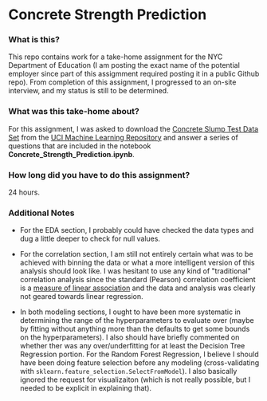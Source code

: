 # Concrete Strength Prediction

### What is this?

This repo contains work for a take-home assignment for the NYC Department of Education (I am posting the exact name of the potential employer since part of this assigmment required posting it in a public Github repo). From completion of this assignment, I progressed to an on-site interview, and my status is still to be determined.

### What was this take-home about?

For this assignment, I was asked to download the [Concrete Slump Test Data Set](https://archive.ics.uci.edu/ml/datasets/Concrete+Slump+Test) from the [UCI Machine Learning Repository](https://archive.ics.uci.edu/ml/index.php) and answer a series of questions that are included in the notebook **Concrete_Strength_Prediction.ipynb**.

### How long did you have to do this assignment?

24 hours.

### Additional Notes

* For the EDA section, I probably could have checked the data types and dug a little deeper to check for null values.

* For the correlation section, I am still not entirely certain what was to be achieved with binning the data or what a more intelligent version of this analysis should look like. I was hesitant to use any kind of "traditional" correlation analysis since the standard (Pearson) correlation coefficient is a [measure of linear association](https://www.bmj.com/about-bmj/resources-readers/publications/statistics-square-one/11-correlation-and-regression) and the data and analysis was clearly not geared towards linear regression.

* In both modeling sections, I ought to have been more systematic in determining the range of the hyperparameters to evaluate over (maybe by fitting without anything more than the defaults to get some bounds on the hyperparameters). I also should have briefly commented on whether ther was any over/underfitting for at least the Decision Tree Regression portion. For the Random Forest Regression, I believe I should have been doing feature selection before any modeling (cross-validating with `sklearn.feature_selection.SelectFromModel`). I also basically ignored the request for visualizaiton (which is not really possible, but I needed to be explicit in explaining that).
